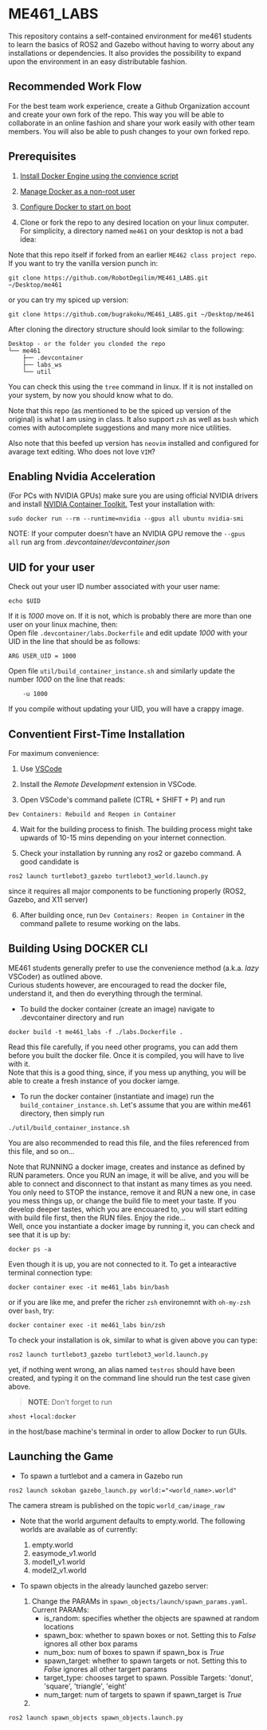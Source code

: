 # ME461_LABS

This repository contains a self-contained environment for me461 students to learn the basics of ROS2 and Gazebo without having to worry about any installations or dependencies. It also provides the possibility to expand upon the environment in an easy distributable fashion.

## Recommended Work Flow

For the best team work experience, create a Github Organization account and create your own fork of the repo. This way you will be able to collaborate in an online fashion and share your work easily with other team members. You will also be able to push changes to your own forked repo. 

## Prerequisites

1. [Install Docker Engine using the convience script](https://docs.docker.com/engine/install/ubuntu/#install-using-the-convenience-script) 

2. [Manage Docker as a non-root user](https://docs.docker.com/engine/install/linux-postinstall/#manage-docker-as-a-non-root-user)

3. [Configure Docker to start on boot](https://docs.docker.com/engine/install/linux-postinstall/#configure-docker-to-start-on-boot-with-systemd)

4. Clone or fork the repo to any desired location on your linux computer. For simplicity, a directory named ```me461``` on your desktop is not a bad idea:

Note that this repo itself if forked from an earlier ```ME462 class project repo```. 
If you want to try the vanilla version punch in:
```  
git clone https://github.com/RobotDegilim/ME461_LABS.git ~/Desktop/me461
```  

or you can try my spiced up version:
```  
git clone https://github.com/bugrakoku/ME461_LABS.git ~/Desktop/me461
```  

After cloning the directory structure should look similar to the following:

```
Desktop - or the folder you clonded the repo
└── me461
    ├── .devcontainer
    ├── labs_ws
    └── util
```

You can check this using the ```tree``` command in linux.  If it is not installed on your system, by now you should know what to do.  

Note that this repo (as mentioned to be the spiced up version of the original) is what I am using in class. It also support ```zsh``` as well as ```bash``` which comes with autocomplete suggestions and many more nice utilities.

Also note that this beefed up version has ```neovim``` installed and configured for avarage text editing. Who does not love ```VIM```?  



## Enabling Nvidia Acceleration

(For PCs with NVIDIA GPUs) make sure you are using official NVIDIA drivers and install [NVIDIA Container Toolkit.](https://docs.nvidia.com/datacenter/cloud-native/container-toolkit/latest/install-guide.html) Test your installation with:  
```
sudo docker run --rm --runtime=nvidia --gpus all ubuntu nvidia-smi
```

NOTE: If your computer doesn't have an NVIDIA GPU remove the ```--gpus all``` run arg from *.devcontainer/devcontainer.json*


## UID for your user  
Check out your user ID number associated with your user name:
```
echo $UID
```
If it is _1000_ move on. If it is not, which is probably there are more than one user on your linux machine, then:  
Open file ```.devcontainer/labs.Dockerfile``` and edit update _1000_ with your UID in the line that should be as follows:  
```
ARG USER_UID = 1000
```
Open file ```util/build_container_instance.sh``` and similarly update the number _1000_ on the line that reads:
```
    -u 1000
```

If you compile without updating your UID, you will have a crappy image.  


## Conventient First-Time Installation 

For maximum convenience:
 
1. Use [VSCode](https://code.visualstudio.com/docs/setup/linux)
  
2. Install the _Remote Development_ extension in VSCode.

3. Open VSCode's command pallete (CTRL + SHIFT + P) and run 
```
Dev Containers: Rebuild and Reopen in Container
```

4. Wait for the building process to finish. The building process might take upwards of 10-15 mins depending on your internet connection. 

5. Check your installation by running any ros2 or gazebo command. A good candidate is 
```
ros2 launch turtlebot3_gazebo turtlebot3_world.launch.py
```
since it requires all major components to be functioning properly (ROS2, Gazebo, and X11 server)

6. After building once, run ```Dev Containers: Reopen in Container``` in the command pallete to resume working on the labs.


## Building Using DOCKER CLI

ME461 students generally prefer to use the convenience method (a.k.a. _lazy_ VSCoder) as outlined above.  
Curious students however, are encouraged to read the docker file, understand it, and then do everything through the terminal.

- To build the docker container (create an image) navigate to .devcontainer directory and run 
```
docker build -t me461_labs -f ./labs.Dockerfile .
```  
Read this file carefully, if you need other programs, you can add them before you built the docker file. Once it is compiled, you will have to live with it.  
Note that this is a good thing, since, if  you mess up anything, you will be able to create a fresh instance of you docker iamge.

- To run the docker container (instantiate and image) run the ```build_container_instance.sh```.  Let's assume that you are within me461 directory, then simply run 
```
./util/build_container_instance.sh
```
You are also recommended to read this file, and the files referenced from this file, and so on...  

Note that RUNNING a docker image, creates and instance as defined by RUN parameters. Once you RUN an image, it will be alive, and you will be able to connect and disconnect to that instant as many times as you need. You only need to STOP the instance, remove it and RUN a new one, in case you mess things up, or change the build file to meet your taste. If you develop deeper tastes, which you are encouared to, you will start editing with build file first, then the RUN files. Enjoy the ride...  
Well, once you instantiate a docker image by running it, you can check and see that it is up by:
```
docker ps -a
```

Even though it is up, you are not connected to it. To get a intearactive terminal connection type:
```
docker container exec -it me461_labs bin/bash
```
or if you are like me, and prefer the richer ```zsh``` environemnt with ```oh-my-zsh``` over ```bash```, try:
```
docker container exec -it me461_labs bin/zsh
```

To check your installation is ok, similar to what is given above you can type: 
```
ros2 launch turtlebot3_gazebo turtlebot3_world.launch.py
```
yet, if nothing went wrong, an alias named ```testros``` should have been created, and typing it on the command line should run the test case given above.  


> **NOTE**: Don't forget to run
```
xhost +local:docker
```
in the host/base machine's terminal in order to allow Docker to run GUIs.

## Launching the Game

- To spawn a turtlebot and a camera in Gazebo run 
```
ros2 launch sokoban gazebo_launch.py world:="<world_name>.world"
``` 

The camera stream is published on the topic `world_cam/image_raw`

- Note that the world argument defaults to empty.world. The following worlds are available as of currently:
    1. empty.world
    2. easymode_v1.world
    3. model1_v1.world
    4. model2_v1.world

- To spawn objects in the already launched gazebo server: 
    1. Change the PARAMs in ```spawn_objects/launch/spawn_params.yaml```. Current PARAMs:
        - is_random: specifies whether the objects are spawned at random locations 
        - spawn_box: whether to spawn boxes or not. Setting this to *False* ignores all other box params
        - num_box: num of boxes to spawn if spawn_box is *True*
        - spawn_target: whether to spawn targets or not. Setting this to *False* ignores all other targert params
        - target_type: chooses target to spawn. Possible Targets: 'donut', 'square', 'triangle', 'eight'
        - num_target:  num of targets to spawn if spawn_target is *True*
    2. 
```
ros2 launch spawn_objects spawn_objects.launch.py
```


